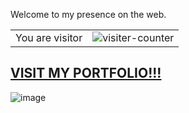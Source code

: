 Welcome to my presence on the web.

<table>
  <tr>
    <td>You are visitor</td>
    <td><img src="https://profile-counter.glitch.me/nisarginfynno/count.svg" alt="visiter-counter" /></td>
  </tr>
</table>

## [VISIT MY PORTFOLIO!!!](https://www.nisargkavi.in/)

![image](https://user-images.githubusercontent.com/85041/87268983-f05eb380-c499-11ea-8945-2de4d4a271d1.png)
